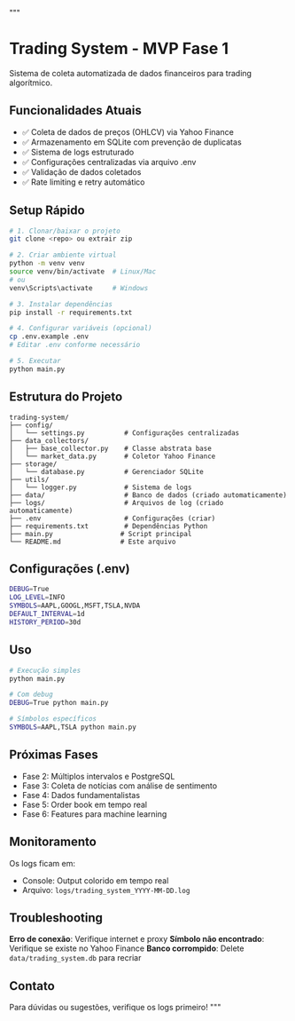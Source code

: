 """
# Trading System - MVP Fase 1

Sistema de coleta automatizada de dados financeiros para trading algorítmico.

## Funcionalidades Atuais
- ✅ Coleta de dados de preços (OHLCV) via Yahoo Finance
- ✅ Armazenamento em SQLite com prevenção de duplicatas
- ✅ Sistema de logs estruturado
- ✅ Configurações centralizadas via arquivo .env
- ✅ Validação de dados coletados
- ✅ Rate limiting e retry automático

## Setup Rápido

```bash
# 1. Clonar/baixar o projeto
git clone <repo> ou extrair zip

# 2. Criar ambiente virtual
python -m venv venv
source venv/bin/activate  # Linux/Mac
# ou
venv\Scripts\activate     # Windows

# 3. Instalar dependências
pip install -r requirements.txt

# 4. Configurar variáveis (opcional)
cp .env.example .env
# Editar .env conforme necessário

# 5. Executar
python main.py
```

## Estrutura do Projeto

```
trading-system/
├── config/
│   └── settings.py          # Configurações centralizadas
├── data_collectors/
│   ├── base_collector.py    # Classe abstrata base
│   └── market_data.py       # Coletor Yahoo Finance
├── storage/
│   └── database.py          # Gerenciador SQLite
├── utils/
│   └── logger.py            # Sistema de logs
├── data/                    # Banco de dados (criado automaticamente)
├── logs/                    # Arquivos de log (criado automaticamente)
├── .env                     # Configurações (criar)
├── requirements.txt         # Dependências Python
├── main.py                 # Script principal
└── README.md               # Este arquivo
```

## Configurações (.env)

```bash
DEBUG=True
LOG_LEVEL=INFO
SYMBOLS=AAPL,GOOGL,MSFT,TSLA,NVDA
DEFAULT_INTERVAL=1d
HISTORY_PERIOD=30d
```

## Uso

```bash
# Execução simples
python main.py

# Com debug
DEBUG=True python main.py

# Símbolos específicos
SYMBOLS=AAPL,TSLA python main.py
```

## Próximas Fases

- Fase 2: Múltiplos intervalos e PostgreSQL
- Fase 3: Coleta de notícias com análise de sentimento  
- Fase 4: Dados fundamentalistas
- Fase 5: Order book em tempo real
- Fase 6: Features para machine learning

## Monitoramento

Os logs ficam em:
- Console: Output colorido em tempo real
- Arquivo: `logs/trading_system_YYYY-MM-DD.log`

## Troubleshooting

**Erro de conexão**: Verifique internet e proxy
**Símbolo não encontrado**: Verifique se existe no Yahoo Finance
**Banco corrompido**: Delete `data/trading_system.db` para recriar

## Contato

Para dúvidas ou sugestões, verifique os logs primeiro!
"""